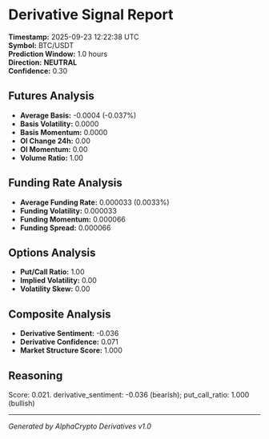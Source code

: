 # Derivative Signal Report

**Timestamp:** 2025-09-23 12:22:38 UTC  
**Symbol:** BTC/USDT  
**Prediction Window:** 1.0 hours  
**Direction:** **NEUTRAL**  
**Confidence:** 0.30

## Futures Analysis
- **Average Basis:** -0.0004 (-0.037%)
- **Basis Volatility:** 0.0000
- **Basis Momentum:** 0.0000
- **OI Change 24h:** 0.00
- **OI Momentum:** 0.00
- **Volume Ratio:** 1.00

## Funding Rate Analysis
- **Average Funding Rate:** 0.000033 (0.0033%)
- **Funding Volatility:** 0.000033
- **Funding Momentum:** 0.000066
- **Funding Spread:** 0.000066

## Options Analysis
- **Put/Call Ratio:** 1.00
- **Implied Volatility:** 0.00
- **Volatility Skew:** 0.00

## Composite Analysis
- **Derivative Sentiment:** -0.036
- **Derivative Confidence:** 0.071
- **Market Structure Score:** 1.000

## Reasoning
Score: 0.021. derivative_sentiment: -0.036 (bearish); put_call_ratio: 1.000 (bullish)

---
*Generated by AlphaCrypto Derivatives v1.0*
